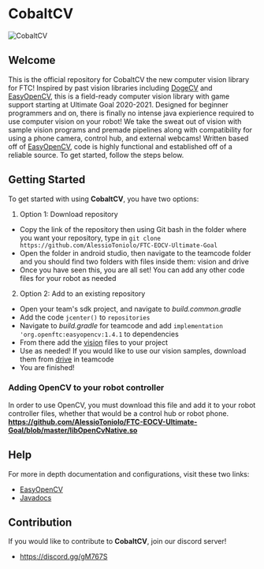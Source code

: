 # CobaltCV
![CobaltCV](https://github.com/AlessioToniolo/FTC-EOCV-Ultimate-Goal/blob/master/circlecobaltimage.png)

## Welcome
This is the official repository for CobaltCV the new computer vision library for FTC! Inspired by past vision libraries including [DogeCV](https://github.com/dogecv/DogeCV)
and [EasyOpenCV](https://github.com/OpenFTC/EasyOpenCV), this is a field-ready computer vision library with game support starting at Ultimate Goal 2020-2021. Designed for beginner
programmers and on, there is finally no intense java expierience required to use computer vision on your robot! We take the sweat out of
vision with sample vision programs and premade pipelines along with compatibility for using a phone camera, control hub, and external
webcams! Written based off of [EasyOpenCV](https://github.com/OpenFTC/EasyOpenCV), code is highly functional and established off of a reliable source. To get started, follow the steps below.

## Getting Started
To get started with using **CobaltCV**, you have two options:
1. Option 1: Download repository
* Copy the link of the repository then using Git bash in the folder where you want your repository, type in `git clone https://github.com/AlessioToniolo/FTC-EOCV-Ultimate-Goal`
* Open the folder in android studio, then navigate to the teamcode folder and you should find two folders with files inside them: vision and drive
* Once you have seen this, you are all set! You can add any other code files for your robot as needed
2. Option 2: Add to an existing repository
* Open your team's sdk project, and navigate to *build.common.gradle*
* Add the code `jcenter()` to `repositories`
* Navigate to *build.gradle* for teamcode and add `implementation 'org.openftc:easyopencv:1.4.1` to dependencies
* From there add the [vision](https://github.com/AlessioToniolo/FTC-EOCV-Ultimate-Goal/tree/master/TeamCode/src/main/java/org/firstinspires/ftc/teamcode/vision) files to your project
* Use as needed! If you would like to use our vision samples, download them from [drive](https://github.com/AlessioToniolo/FTC-EOCV-Ultimate-Goal/tree/master/TeamCode/src/main/java/org/firstinspires/ftc/teamcode/drive) in teamcode
* You are finished!

### Adding OpenCV to your robot controller
In order to use OpenCV, you must download this file and add it to your robot controller files, whether that would be a control hub or robot phone.
**https://github.com/AlessioToniolo/FTC-EOCV-Ultimate-Goal/blob/master/libOpenCvNative.so**

## Help
For more in depth documentation and configurations, visit these two links:
* [EasyOpenCV](https://github.com/OpenFTC/EasyOpenCV)
* [Javadocs](https://javadoc.io/doc/org.openftc/easyopencv/latest/index.html)

## Contribution
If you would like to contribute to **CobaltCV**, join our discord server!
- https://discord.gg/gM767S
